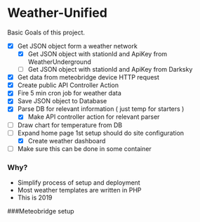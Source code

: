 # Weather-Unified

Basic Goals of this project.
  - [x] Get JSON object form a weather network 
    - [x] Get JSON object with stationId and ApiKey from WeatherUnderground
    - [ ] Get JSON object with stationId and ApiKey from Darksky
  - [x] Get data from meteobridge device HTTP request
  - [x] Create public API Controller Action
  - [x] Fire 5 min cron job for weather data
  - [x] Save JSON object to Database
  - [x] Parse DB for relevant information ( just temp for starters )
    - [x] Make API controller action for relevant parser
  - [ ] Draw chart for temperature from DB
  - [ ] Expand home page 1st setup should do site configuration
    - [x] Create weather dashboard
  - [ ] Make sure this can be done in some container
  
### Why?
 - Simplify process of setup and deployment
 - Most weather templates are written in PHP
 - This is 2019 

###Meteobridge setup 
